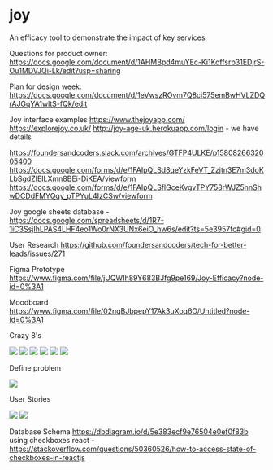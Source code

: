 # joy
An efficacy tool to demonstrate the impact of key services

Questions for product owner: https://docs.google.com/document/d/1AHMBpd4muYEc-Ki1Kdffsrb31EDjrS-Ou1MDVJQi-Lk/edit?usp=sharing

Plan for design week: https://docs.google.com/document/d/1eVwszROvm7Q8ci575emBwHVLZDQrAJGqYA1wltS-fQk/edit

Joy interface examples
https://www.thejoyapp.com/
https://explorejoy.co.uk/ 
http://joy-age-uk.herokuapp.com/login - we have details

https://foundersandcoders.slack.com/archives/GTFP4ULKE/p1580826632005400
https://docs.google.com/forms/d/e/1FAIpQLSd8qeYzkFeVT_Zzjtn3E7m3doKLbSgdZIEILXmn8BEi-DiKEA/viewform
https://docs.google.com/forms/d/e/1FAIpQLSflGceKvgvTPY758rWJZ5nnShwDCDdFMYQqy_pTPYuL4IzCSw/viewform

Joy google sheets database - https://docs.google.com/spreadsheets/d/1R7-1iC3SsjIhLPAS4LHF4eo1Wo0rNX3UNx6eiO_hw6s/edit?ts=5e3957fc#gid=0

User Research
https://github.com/foundersandcoders/tech-for-better-leads/issues/271

Figma
Prototype
https://www.figma.com/file/jUQWIh89Y683BJfg9pe169/Joy-Efficacy?node-id=0%3A1

Moodboard
https://www.figma.com/file/02nqBJbpepY17Ak3uXoq6O/Untitled?node-id=0%3A1

Crazy 8's

![](https://files.slack.com/files-pri/TJ91QJ800-FTGVB64KZ/20200120_175614.jpg)
![](https://files.slack.com/files-pri/TJ91QJ800-FTHA67KF0/20200120_175623.jpg)
![](https://files.slack.com/files-pri/TJ91QJ800-FTGVB6S2K/20200120_175631.jpg)
![](https://files.slack.com/files-pri/TJ91QJ800-FT2A7GND8/20200120_175639.jpg)
![](https://files.slack.com/files-pri/TJ91QJ800-FTF3ZAEKA/20200120_175644.jpg)
![](https://files.slack.com/files-pri/TJ91QJ800-FT3KMJXGT/20200120_175655.jpg)

Define problem

![](https://files.slack.com/files-pri/TJ91QJ800-FTHA6EEBY/20200120_175650.jpg)

User Stories

![](https://files.slack.com/files-pri/TJ91QJ800-FT4BZK3B5/20200203_125156.jpg)
![](https://files.slack.com/files-pri/TJ91QJ800-FTHMPMJ2K/20200203_125137.jpg)

Database Schema
https://dbdiagram.io/d/5e383ecf9e76504e0ef0f83b
using checkboxes react - https://stackoverflow.com/questions/50360526/how-to-access-state-of-checkboxes-in-reactjs
